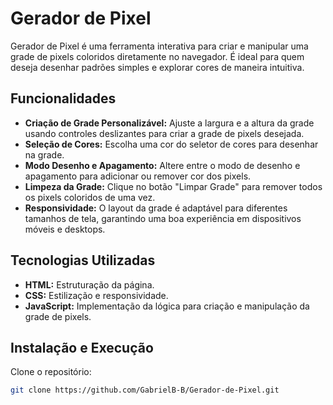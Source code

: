 # Gerador de Pixel

Gerador de Pixel é uma ferramenta interativa para criar e manipular uma grade de pixels coloridos diretamente no navegador. É ideal para quem deseja desenhar padrões simples e explorar cores de maneira intuitiva.

## Funcionalidades

- **Criação de Grade Personalizável:** Ajuste a largura e a altura da grade usando controles deslizantes para criar a grade de pixels desejada.
- **Seleção de Cores:** Escolha uma cor do seletor de cores para desenhar na grade.
- **Modo Desenho e Apagamento:** Altere entre o modo de desenho e apagamento para adicionar ou remover cor dos pixels.
- **Limpeza da Grade:** Clique no botão "Limpar Grade" para remover todos os pixels coloridos de uma vez.
- **Responsividade:** O layout da grade é adaptável para diferentes tamanhos de tela, garantindo uma boa experiência em dispositivos móveis e desktops.

## Tecnologias Utilizadas

- **HTML:** Estruturação da página.
- **CSS:** Estilização e responsividade.
- **JavaScript:** Implementação da lógica para criação e manipulação da grade de pixels.

## Instalação e Execução

Clone o repositório:
```bash
git clone https://github.com/GabrielB-B/Gerador-de-Pixel.git
